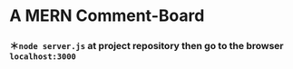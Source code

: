 # A MERN Comment-Board
### ＊`node server.js` at project repository then go to the browser `localhost:3000`
